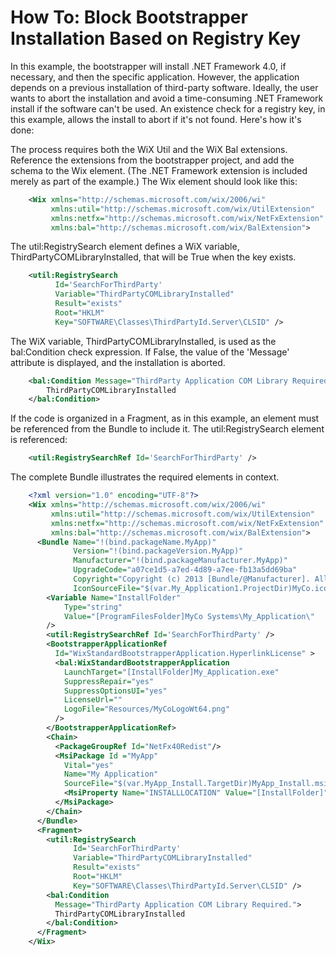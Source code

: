 # How To: Block Bootstrapper Installation Based on Registry Key

In this example, the bootstrapper will install .NET Framework 4.0, if necessary, and then the specific application.
However, the application depends on a previous installation of third-party software. Ideally, the user wants to abort 
the installation and avoid a time-consuming .NET Framework install if the software can't be used.  An existence check
for a registry key, in this example, allows the install to abort if it's not found.  Here's how it's done:

The process requires both the WiX Util and the WiX Bal extensions.  Reference the extensions from the bootstrapper
project, and add the schema to the Wix element. (The .NET Framework extension is included merely as part of the example.)
The Wix element should look like this:

```xml
    <Wix xmlns="http://schemas.microsoft.com/wix/2006/wi" 
         xmlns:util="http://schemas.microsoft.com/wix/UtilExtension" 
         xmlns:netfx="http://schemas.microsoft.com/wix/NetFxExtension" 
         xmlns:bal="http://schemas.microsoft.com/wix/BalExtension">
```

The util:RegistrySearch element defines a WiX variable, ThirdPartyCOMLibraryInstalled, that will be True when 
the key exists.

```xml
    <util:RegistrySearch
          Id='SearchForThirdParty' 
          Variable="ThirdPartyCOMLibraryInstalled" 
          Result="exists"
          Root="HKLM"
          Key="SOFTWARE\Classes\ThirdPartyId.Server\CLSID" />
```

The WiX variable, ThirdPartyCOMLibraryInstalled, is used as the bal:Condition check expression.  If False, 
the value of the 'Message' attribute is displayed, and the installation is aborted.

```xml
    <bal:Condition Message="ThirdParty Application COM Library Required.">
        ThirdPartyCOMLibraryInstalled
    </bal:Condition>
```

If the code is organized in a Fragment, as in this example, an element must be referenced from the 
Bundle to include it. The util:RegistrySearch element is referenced:

```xml
    <util:RegistrySearchRef Id='SearchForThirdParty' />
```

The complete Bundle illustrates the required elements in context.

```xml
    <?xml version="1.0" encoding="UTF-8"?>
    <Wix xmlns="http://schemas.microsoft.com/wix/2006/wi" 
         xmlns:util="http://schemas.microsoft.com/wix/UtilExtension" 
         xmlns:netfx="http://schemas.microsoft.com/wix/NetFxExtension" 
         xmlns:bal="http://schemas.microsoft.com/wix/BalExtension">
      <Bundle Name="!(bind.packageName.MyApp)" 
              Version="!(bind.packageVersion.MyApp)" 
              Manufacturer="!(bind.packageManufacturer.MyApp)" 
              UpgradeCode="a07ce1d5-a7ed-4d89-a7ee-fb13a5dd69ba" 
              Copyright="Copyright (c) 2013 [Bundle/@Manufacturer]. All rights reserved."
              IconSourceFile="$(var.My_Application1.ProjectDir)MyCo.ico">
        <Variable Name="InstallFolder" 
            Type="string" 
            Value="[ProgramFilesFolder]MyCo Systems\My_Application\"
        /> 
        <util:RegistrySearchRef Id='SearchForThirdParty' />
        <BootstrapperApplicationRef 
          Id="WixStandardBootstrapperApplication.HyperlinkLicense" >
          <bal:WixStandardBootstrapperApplication 
            LaunchTarget="[InstallFolder]My_Application.exe" 
            SuppressRepair="yes" 
            SuppressOptionsUI="yes"
            LicenseUrl=""
            LogoFile="Resources/MyCoLogoWt64.png"
          />
        </BootstrapperApplicationRef>
        <Chain>
          <PackageGroupRef Id="NetFx40Redist"/>
          <MsiPackage Id ="MyApp" 
            Vital="yes" 
            Name="My Application" 
            SourceFile="$(var.MyApp_Install.TargetDir)MyApp_Install.msi">
            <MsiProperty Name="INSTALLLOCATION" Value="[InstallFolder]" />
          </MsiPackage>
        </Chain>
      </Bundle>
      <Fragment>
        <util:RegistrySearch
              Id='SearchForThirdParty' 
              Variable="ThirdPartyCOMLibraryInstalled" 
              Result="exists"
              Root="HKLM"
              Key="SOFTWARE\Classes\ThirdPartyId.Server\CLSID" />
        <bal:Condition 
          Message="ThirdParty Application COM Library Required.">
          ThirdPartyCOMLibraryInstalled
        </bal:Condition>
      </Fragment>
    </Wix>
```
